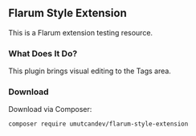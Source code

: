 ## Flarum Style Extension
This is a Flarum extension testing resource. 

### What Does It Do?
This plugin brings visual editing to the Tags area.

### Download
Download via Composer:
```
composer require umutcandev/flarum-style-extension
```
